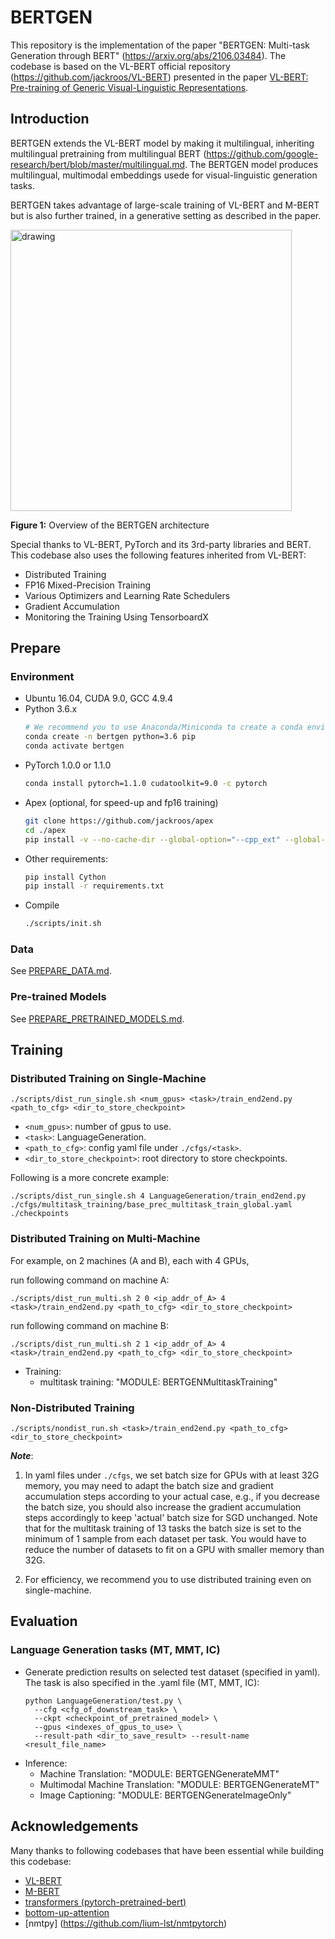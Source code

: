 # BERTGEN

This repository is the implementation of the paper "BERTGEN: Multi-task Generation through BERT"  (https://arxiv.org/abs/2106.03484). The codebase is based on the VL-BERT official repository (https://github.com/jackroos/VL-BERT) presented in the paper 
[VL-BERT: Pre-training of Generic Visual-Linguistic Representations](https://arxiv.org/abs/1908.08530).


## Introduction

BERTGEN extends the VL-BERT model by making it multilingual, inheriting multilingual pretraining from multilingual BERT (https://github.com/google-research/bert/blob/master/multilingual.md. The BERTGEN model produces multilingual, multimodal embeddings usede for  visual-linguistic generation tasks. 

 BERTGEN takes advantage of large-scale training of VL-BERT and M-BERT but is also further trained, in a generative setting as described in the paper.

<img src="./figs/BERTGEN.png" alt="drawing" width="450"/>

**Figure 1:** Overview of the BERTGEN architecture

Special thanks to VL-BERT, PyTorch and its 3rd-party libraries and BERT. This codebase also uses the following features inherited from VL-BERT:
* Distributed Training
* FP16 Mixed-Precision Training
* Various Optimizers and Learning Rate Schedulers
* Gradient Accumulation
* Monitoring the Training Using TensorboardX

## Prepare

### Environment
* Ubuntu 16.04, CUDA 9.0, GCC 4.9.4
* Python 3.6.x
    ```bash
    # We recommend you to use Anaconda/Miniconda to create a conda environment
    conda create -n bertgen python=3.6 pip
    conda activate bertgen
    ```
* PyTorch 1.0.0 or 1.1.0
    ```bash
    conda install pytorch=1.1.0 cudatoolkit=9.0 -c pytorch
    ```
* Apex (optional, for speed-up and fp16 training)
    ```bash
    git clone https://github.com/jackroos/apex
    cd ./apex
    pip install -v --no-cache-dir --global-option="--cpp_ext" --global-option="--cuda_ext" ./  
    ```
* Other requirements:
    ```bash
    pip install Cython
    pip install -r requirements.txt
    ```
* Compile
    ```bash
    ./scripts/init.sh
    ```

### Data

See [PREPARE_DATA.md](data/PREPARE_DATA.md).

### Pre-trained Models

See [PREPARE_PRETRAINED_MODELS.md](model/pretrained_model/PREPARE_PRETRAINED_MODELS.md).



## Training

### Distributed Training on Single-Machine

```
./scripts/dist_run_single.sh <num_gpus> <task>/train_end2end.py <path_to_cfg> <dir_to_store_checkpoint>
```
* ```<num_gpus>```: number of gpus to use.
* ```<task>```: LanguageGeneration.
* ```<path_to_cfg>```: config yaml file under ```./cfgs/<task>```.
* ```<dir_to_store_checkpoint>```: root directory to store checkpoints.


Following is a more concrete example:
```
./scripts/dist_run_single.sh 4 LanguageGeneration/train_end2end.py ./cfgs/multitask_training/base_prec_multitask_train_global.yaml ./checkpoints
```

### Distributed Training on Multi-Machine

For example, on 2 machines (A and B), each with 4 GPUs, 

run following command on machine A:
```
./scripts/dist_run_multi.sh 2 0 <ip_addr_of_A> 4 <task>/train_end2end.py <path_to_cfg> <dir_to_store_checkpoint>
```

run following command on machine B:
```
./scripts/dist_run_multi.sh 2 1 <ip_addr_of_A> 4 <task>/train_end2end.py <path_to_cfg> <dir_to_store_checkpoint>
```

- Training:
    - multitask training:  "MODULE: BERTGENMultitaskTraining"


### Non-Distributed Training
```
./scripts/nondist_run.sh <task>/train_end2end.py <path_to_cfg> <dir_to_store_checkpoint>
```

***Note***:

1. In yaml files under ```./cfgs```, we set batch size for GPUs with at least 32G memory, you may need to adapt the batch size and 
gradient accumulation steps according to your actual case, e.g., if you decrease the batch size, you should also 
increase the gradient accumulation steps accordingly to keep 'actual' batch size for SGD unchanged. Note that for the multitask training of 13 tasks the batch size is set to the minimum of 1 sample from each dataset per task. You would have to reduce the number of datasets to fit on a GPU with smaller memory than 32G.

2. For efficiency, we recommend you to use distributed training even on single-machine.

## Evaluation

### Language Generation tasks (MT, MMT, IC)

* Generate prediction results on selected test dataset (specified in yaml). The task is also specified in the .yaml file (MT, MMT, IC):
  ```
  python LanguageGeneration/test.py \
    --cfg <cfg_of_downstream_task> \
    --ckpt <checkpoint_of_pretrained_model> \
    --gpus <indexes_of_gpus_to_use> \
    --result-path <dir_to_save_result> --result-name <result_file_name>
  ```


- Inference:
    - Machine Translation:  "MODULE: BERTGENGenerateMMT"
    - Multimodal Machine Translation:  "MODULE: BERTGENGenerateMT"
    - Image Captioning:  "MODULE: BERTGENGenerateImageOnly"






## Acknowledgements

Many thanks to following codebases that have been essential while building this codebase:
* [VL-BERT](https://github.com/jackroos/VL-BERT)
* [M-BERT](https://github.com/google-research/bert/blob/master/multilingual.md)
* [transformers (pytorch-pretrained-bert)](https://github.com/huggingface/transformers) 
* [bottom-up-attention](https://github.com/peteanderson80/bottom-up-attention)
* [nmtpy] (https://github.com/lium-lst/nmtpytorch)

